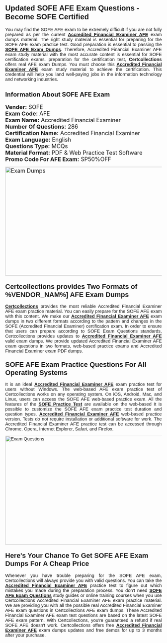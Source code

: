 <h1><span style="font-size:24px"><span style="font-family:Calibri,sans-serif"><strong>Updated SOFE AFE Exam Questions - Become SOFE Certified</strong></span></span></h1> <p style="text-align:justify"><span style="font-size:11pt"><span style="font-family:Calibri,sans-serif">You may find the SOFE AFE exam to be extremely difficult if you are not fully prepared as per the current <u><strong>Accredited Financial Examiner AFE</strong></u> exam dumps material. The right study material is essential for preparing for the SOFE AFE exam practice test. Good preparation is essential to passing the <a href="https://www.certcollections.com/afe-exam-questions"><u><strong>SOFE AFE Exam Dumps</strong></u></a>. Therefore, Accredited Financial Examiner AFE exam study material with the most accurate content is essential for SOFE certification exams. preparation for the certification test, <strong>Certcollections</strong> offers real AFE exam Dumps. You must choose this <u><strong>Accredited Financial Examiner AFE</strong></u> exam study material to achieve the certification. This credential will help you land well-paying jobs in the information technology and networking industries.</span></span></p> <h2 style="text-align:justify"><strong><span style="font-size:20px">Information About SOFE AFE Exam</span></strong></h2> <p style="text-align:justify"><span style="font-size:18px"><strong>Vender:</strong> SOFE<br /> <strong>Exam Code:</strong> AFE<br /> <strong>Exam Name:</strong> Accredited Financial Examiner<br /> <strong>Number Of Questions:</strong> 286<br /> <strong>Certification Name:</strong> Accredited Financial Examiner<br /> <strong>Exam Language:</strong> English<br /> <strong>Questions Type:</strong> MCQs<br /> <strong>Material Format:</strong> PDF & Web Practice Test Software<br /> <strong>Promo Code For AFE Exam:</strong> SP50%OFF</span></p> <p style="text-align:justify"><span style="font-size:18px"><a href="https://www.certcollections.com/afe-exam-questions" rel="no-follow"><img alt="Exam Dumps" src="https://www.certcollections.com/uploads/content/certcollections.jpg" style="height:350px; width:750px" /></a></span></p> <h3><span style="font-size:22px"><span style="font-family:Calibri,sans-serif"><strong>Certcollections provides Two Formats of %VENDOR_NAM%] AFE Exam Dumps</strong></span></span></h3> <p style="text-align:justify"><span style="font-size:11pt"><span style="font-family:Calibri,sans-serif"><a href="https://www.certcollections.com/"><u><strong>Certcollections</strong></u></a> provides the most reliable Accredited Financial Examiner AFE exam practice material. You can easily prepare for the SOFE AFE exam with this content. We make our <u><strong>Accredited Financial Examiner AFE</strong></u> exam dumps in two different formats according to the pattern and changes in the SOFE (Accredited Financial Examiner) certification exam. In order to ensure that users can prepare according to SOFE Exam Questions standards, Certcollections provides updates to <u><strong>Accredited Financial Examiner AFE</strong></u> valid exam dumps. We provide updated Accredited Financial Examiner AFE exam questions in two formats, web-based practice exams and Accredited Financial Examiner exam PDF dumps.</span></span></p> <h3><span style="font-size:22px"><span style="font-family:Calibri,sans-serif"><strong>SOFE AFE Exam Practice Questions For All Operating Systems</strong></span></span></h3> <p style="text-align:justify"><span style="font-size:11pt"><span style="font-family:Calibri,sans-serif">It is an ideal <u><strong>Accredited Financial Examiner AFE</strong></u> exam practice test for users without Windows. The web-based AFE exam practice test of Certcollections works on any operating system. On iOS, Android, Mac, and Linux, users can access the SOFE AFE web-based practice exam. All the features of the <a href="https://www.certcollections.com/sofe-exam-dumps"><u><strong>SOFE Practice Test</strong></u></a> are available on the web-based It is possible to customize the SOFE AFE exam practice test duration and question types. <u><strong>Accredited Financial Examiner AFE</strong></u> web-based practice version. Tests do not require installation or additional software for work. The Accredited Financial Examiner AFE practice test can be accessed through Chrome, Opera, Internet Explorer, Safari, and Firefox.</span></span></p> <p style="text-align:justify"><span style="font-size:11pt"><span style="font-family:Calibri,sans-serif"><a href="https://www.certcollections.com/afe-exam-questions" rel="no-follow"><img alt="Exam Questions" src="https://www.certcollections.com/uploads/content/55597321.jpg" style="height:350px; width:750px" /></a></span></span></p> <h3><span style="font-size:22px"><span style="font-family:Calibri,sans-serif"><strong>Here's Your Chance To Get SOFE AFE Exam Dumps For A Cheap Price</strong></span></span></h3> <p style="text-align:justify"><span style="font-size:11pt"><span style="font-family:Calibri,sans-serif">Whenever you have trouble preparing for the SOFE AFE exam, Certcollections will always provide you with valid questions. You can take the <u><strong>Accredited Financial Examiner AFE</strong></u> practice test to figure out which mistakes you made during the preparation process. You don't need <a href="https://www.certcollections.com/afe-exam-questions"><u><strong>SOFE AFE Exam Questions</strong></u></a> study guides or online training courses when you use Certcollections Accredited Financial Examiner AFE exam practice material. We are providing you with all the possible real Accredited Financial Examiner AFE exam questions in Certcollections AFE exam dumps. These Accredited Financial Examiner AFE exam test questions are based on the latest SOFE AFE exam pattern. With Certcollections, you're guaranteed a refund if real SOFE AFE doesn't work. Certcollections offers free <u><strong>Accredited Financial Examiner AFE</strong></u> exam dumps updates and free demos for up to 3 months after your purchase.</span></span></p>
